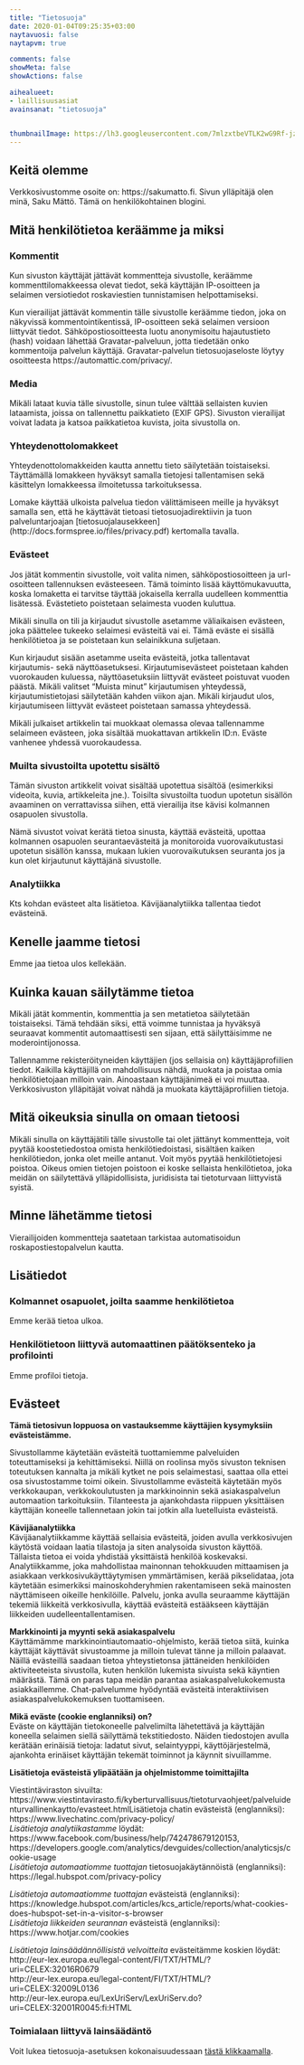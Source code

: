 ```yaml
---
title: "Tietosuoja"
date: 2020-01-04T09:25:35+03:00
naytavuosi: false
naytapvm: true

comments: false
showMeta: false
showActions: false

aihealueet:
- laillisuusasiat
avainsanat: "tietosuoja"


thumbnailImage: https://lh3.googleusercontent.com/7mlzxtbeVTLK2wG9Rf-jzP5NCQJa7fZD80wrA4UROuiHkEuNMBEfQO31sn68KGsldNWunL80O0ScBzXXGeOKLpWlQZW07RpO618aNKjNv6I1BTvLzzFTnCPgDMs4RlEX72hyY80gUox83Uny9ujEldnJK7EQQrwdLehIUGilkbGg_HI-DN0vBLAX8LM95IQIIK0eelyUUcXg6xi7ltFzmgGYrEV_AmFPUvznNz-RWw6qUhk0uRlTScU2iHmTuZux6eDUNILsbQ74FsPBFnO1Q6zrs2IEJCYg_pPwBu2kKuXlVof_bVn-tyPf-uavC1JgWeMCqkiURQU_rdaS4mb7NrToEOosQVl0MysLxBMv6VpsWg6GwKeBQ9jcIllj2rDrjLB9C2aWYV6HqcbmYk97QsURQljx9YfqmoDIqEdWbCiUJf1FzjpRET4jOcTMdnCVRVUe1QNgFNpuYAh3MESDy5U6Kdj4o0Wc8WZE8vJ8ocK9dI1gxhm5eM7-K0Ll4-ih9UC27mJRJVg5eEA05_OMnFHt3kvEwz-_UxgbgE1GqPdKyIrlErszrgxySHiwMLTkuZv791gIIJiTGRzGZTN_4eHy2UJLcLDrlZyKUhs_fLrmul8RK7Hrm9LCOI8zWU6nSn1xpYRCVLOPuIZ5KWwHTJQcvh7-FrdG=w300-h224-no
---
```


<h2>Keitä olemme</h2>
<p>Verkkosivustomme osoite on: https://sakumatto.fi. Sivun ylläpitäjä olen minä, Saku Mättö. Tämä on henkilökohtainen blogini.</p>
<h2>Mitä henkilötietoa keräämme ja miksi</h2>
<h3>Kommentit</h3>
<p>Kun sivuston käyttäjät jättävät kommentteja sivustolle, keräämme kommenttilomakkeessa olevat tiedot, sekä käyttäjän IP-osoitteen ja selaimen versiotiedot roskaviestien tunnistamisen helpottamiseksi.</p>
<p>Kun vierailijat jättävät kommentin tälle sivustolle keräämme tiedon, joka on näkyvissä kommentointikentissä, IP-osoitteen sekä selaimen versioon liittyvät tiedot. Sähköpostiosoitteesta luotu anonymisoitu hajautustieto (hash) voidaan lähettää Gravatar-palveluun, jotta tiedetään onko kommentoija palvelun käyttäjä. Gravatar-palvelun tietosuojaseloste löytyy osoitteesta https://automattic.com/privacy/.</p>
<h3>Media</h3>
<p>Mikäli lataat kuvia tälle sivustolle, sinun tulee välttää sellaisten kuvien lataamista, joissa on tallennettu paikkatieto (EXIF GPS). Sivuston vierailijat voivat ladata ja katsoa paikkatietoa kuvista, joita sivustolla on.</p>
<h3>Yhteydenottolomakkeet</h3>
<p>Yhteydenottolomakkeiden kautta annettu tieto säilytetään toistaiseksi. Täyttämällä lomakkeen hyväksyt samalla tietojesi tallentamisen sekä käsittelyn lomakkeessa ilmoitetussa tarkoituksessa.</p>
<p>Lomake käyttää ulkoista palvelua tiedon välittämiseen meille ja hyväksyt samalla sen, että he käyttävät tietoasi tietosuojadirektiivin ja tuon palveluntarjoajan [tietosuojalausekkeen](http://docs.formspree.io/files/privacy.pdf) kertomalla tavalla.</p>
<h3>Evästeet</h3>
<p>Jos jätät kommentin sivustolle, voit valita nimen, sähköpostiosoitteen ja url-osoitteen tallennuksen evästeeseen. Tämä toiminto lisää käyttömukavuutta, koska lomaketta ei tarvitse täyttää jokaisella kerralla uudelleen kommenttia lisätessä. Evästetieto poistetaan selaimesta vuoden kuluttua.</p>
<p>Mikäli sinulla on tili ja kirjaudut sivustolle asetamme väliaikaisen evästeen, joka päättelee tukeeko selaimesi evästeitä vai ei. Tämä eväste ei sisällä henkilötietoa ja se poistetaan kun selainikkuna suljetaan.</p>
<p>Kun kirjaudut sisään asetamme useita evästeitä, jotka tallentavat kirjautumis- sekä näyttöasetuksesi. Kirjautumisevästeet poistetaan kahden vuorokauden kuluessa, näyttöasetuksiin liittyvät evästeet poistuvat vuoden päästä. Mikäli valitset “Muista minut” kirjautumisen yhteydessä, kirjautumistietojasi säilytetään kahden viikon ajan. Mikäli kirjaudut ulos, kirjautumiseen liittyvät evästeet poistetaan samassa yhteydessä.</p>
<p>Mikäli julkaiset artikkelin tai muokkaat olemassa olevaa tallennamme selaimeen evästeen, joka sisältää muokattavan artikkelin ID:n. Eväste vanhenee yhdessä vuorokaudessa.</p>
<h3>Muilta sivustoilta upotettu sisältö</h3>
<p>Tämän sivuston artikkelit voivat sisältää upotettua sisältöä (esimerkiksi videoita, kuvia, artikkeleita jne.). Toisilta sivustoilta tuodun upotetun sisällön avaaminen on verrattavissa siihen, että vierailija itse kävisi kolmannen osapuolen sivustolla.</p>
<p>Nämä sivustot voivat kerätä tietoa sinusta, käyttää evästeitä, upottaa kolmannen osapuolen seurantaevästeitä ja monitoroida vuorovaikutustasi upotetun sisällön kanssa, mukaan lukien vuorovaikutuksen seuranta jos ja kun olet kirjautunut käyttäjänä sivustolle.</p>
<h3>Analytiikka</h3>
<p>Kts kohdan evästeet alta lisätietoa. Kävijäanalytiikka tallentaa tiedot evästeinä.</p>
<h2>Kenelle jaamme tietosi</h2>
<p>Emme jaa tietoa ulos kellekään.</p>
<h2>Kuinka kauan säilytämme tietoa</h2>
<p>Mikäli jätät kommentin, kommenttia ja sen metatietoa säilytetään toistaiseksi. Tämä tehdään siksi, että voimme tunnistaa ja hyväksyä seuraavat kommentit automaattisesti sen sijaan, että säilyttäisimme ne moderointijonossa.</p>
<p>Tallennamme rekisteröityneiden käyttäjien (jos sellaisia on) käyttäjäprofiilien tiedot. Kaikilla käyttäjillä on mahdollisuus nähdä, muokata ja poistaa omia henkilötietojaan milloin vain. Ainoastaan käyttäjänimeä ei voi muuttaa. Verkkosivuston ylläpitäjät voivat nähdä ja muokata käyttäjäprofiilien tietoja.</p>
<h2>Mitä oikeuksia sinulla on omaan tietoosi</h2>
<p>Mikäli sinulla on käyttäjätili tälle sivustolle tai olet jättänyt kommentteja, voit pyytää koostetiedostoa omista henkilötiedoistasi, sisältäen kaiken henkilötiedon, jonka olet meille antanut. Voit myös pyytää henkilötietojesi poistoa. Oikeus omien tietojen poistoon ei koske sellaista henkilötietoa, joka meidän on säilytettävä ylläpidollisista, juridisista tai tietoturvaan liittyvistä syistä.</p>
<h2>Minne lähetämme tietosi</h2>
<p>Vierailijoiden kommentteja saatetaan tarkistaa automatisoidun roskapostiestopalvelun kautta.</p>
<h2>Lisätiedot</h2>
<h3>Kolmannet osapuolet, joilta saamme henkilötietoa</h3>
<p>Emme kerää tietoa ulkoa.</p>
<h3>Henkilötietoon liittyvä automaattinen päätöksenteko ja profilointi</h3>
<p>Emme profiloi tietoja.</p>
<h2>Evästeet</h2>
<p><strong>Tämä tietosivun loppuosa on vastauksemme käyttäjien kysymyksiin evästeistämme.</strong></p>
<p>Sivustollamme käytetään evästeitä tuottamiemme palveluiden toteuttamiseksi ja kehittämiseksi. Niillä on roolinsa myös sivuston teknisen toteutuksen kannalta ja mikäli kytket ne pois selaimestasi, saattaa olla ettei osa sivustostamme toimi oikein. Sivustollamme evästeitä käytetään myös verkkokaupan, verkkokoulutusten ja markkinoinnin sekä asiakaspalvelun automaation tarkoituksiin. Tilanteesta ja ajankohdasta riippuen yksittäisen käyttäjän koneelle tallennetaan jokin tai jotkin alla luetelluista evästeistä.</p>
<p><strong>Kävijäanalytiikka</strong><br />
Kävijäanalytiikkamme käyttää sellaisia evästeitä, joiden avulla verkkosivujen käytöstä voidaan laatia tilastoja ja siten analysoida sivuston käyttöä. Tällaista tietoa ei voida yhdistää yksittäistä henkilöä koskevaksi. Analytiikkamme, joka mahdollistaa mainonnan tehokkuuden mittaamisen ja asiakkaan verkkosivukäyttäytymisen ymmärtämisen, kerää pikselidataa, jota käytetään esimerkiksi mainoskohderyhmien rakentamiseen sekä mainosten näyttämiseen oikeille henkilöille. Palvelu, jonka avulla seuraamme käyttäjän tekemiä liikkeitä verkkosivulla, käyttää evästeitä estääkseen käyttäjän liikkeiden uudelleentallentamisen.</p>
<p><strong>Markkinointi ja myynti sekä asiakaspalvelu</strong><br />
Käyttämämme markkinointiautomaatio-ohjelmisto, kerää tietoa siitä, kuinka käyttäjät käyttävät sivustoamme ja milloin tulevat tänne ja milloin palaavat. Näillä evästeillä saadaan tietoa yhteystietonsa jättäneiden henkilöiden aktiviteeteista sivustolla, kuten henkilön lukemista sivuista sekä käyntien määrästä. Tämä on paras tapa meidän parantaa asiakaspalvelukokemusta asiakkaillemme. Chat-palvelumme hyödyntää evästeitä interaktiivisen asiakaspalvelukokemuksen tuottamiseen.</p>
<p><strong>Mikä eväste (cookie englanniksi) on?</strong><br />
Eväste on käyttäjän tietokoneelle palvelimilta lähetettävä ja käyttäjän koneella selaimen siellä säilyttämä tekstitiedosto. Näiden tiedostojen avulla kerätään erinäisiä tietoja: ladatut sivut, selaintyyppi, käyttöjärjestelmä, ajankohta erinäiset käyttäjän tekemät toiminnot ja käynnit sivuillamme.</p>
<p><strong>Lisätietoja evästeistä ylipäätään ja ohjelmistomme toimittajilta</strong></p>
<p>Viestintäviraston sivuilta: https://www.viestintavirasto.fi/kyberturvallisuus/tietoturvaohjeet/palveluidenturvallinenkaytto/evasteet.htmlLisätietoja chatin evästeistä (englanniksi): https://www.livechatinc.com/privacy-policy/<br />
<em>Lisätietoja analytiikastamme</em> löydät: https://www.facebook.com/business/help/742478679120153, https://developers.google.com/analytics/devguides/collection/analyticsjs/cookie-usage<br />
<em>Lisätietoja automaatiomme tuottajan</em> tietosuojakäytännöistä (englanniksi): https://legal.hubspot.com/privacy-policy</p>
<p><em>Lisätietoja automaatiomme tuottajan</em> evästeistä (englanniksi): https://knowledge.hubspot.com/articles/kcs_article/reports/what-cookies-does-hubspot-set-in-a-visitor-s-browser<br />
<em>Lisätietoja liikkeiden seurannan</em> evästeistä (englanniksi): https://www.hotjar.com/cookies</p>
<p><em>Lisätietoja lainsäädännöllisistä velvoitteita</em> evästeitämme koskien löydät: http://eur-lex.europa.eu/legal-content/FI/TXT/HTML/?uri=CELEX:32016R0679<br />
http://eur-lex.europa.eu/legal-content/FI/TXT/HTML/?uri=CELEX:32009L0136<br />
http://eur-lex.europa.eu/LexUriServ/LexUriServ.do?uri=CELEX:32001R0045:fi:HTML</p>
<h3>Toimialaan liittyvä lainsäädäntö</h3>
<p>Voit lukea tietosuoja-asetuksen kokonaisuudessaan <a href="https://eur-lex.europa.eu/legal-content/FI/TXT/HTML/?uri=OJ:L:2016:119:FULL&amp;from=FI#d1e1874-1-1" target="_blank" rel="noopener">tästä klikkaamalla</a>.</p>